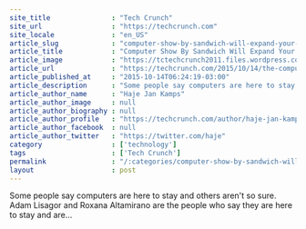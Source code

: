 ```yaml
---
site_title               : "Tech Crunch"
site_url                 : "https://techcrunch.com"
site_locale              : "en_US"
article_slug             : "computer-show-by-sandwich-will-expand-your-mind-into-the-new-computing-horizon"
article_title            : "Computer Show By Sandwich Will Expand Your Mind Into The New Computing Horizon"
article_image            : "https://tctechcrunch2011.files.wordpress.com/2015/10/screen-shot-2015-10-14-at-8-00-07-am.png?w=764&h=400&crop=1"
article_url              : "https://techcrunch.com/2015/10/14/the-computer-show-by-sandwich-will-expand-your-mind-into-the-new-computing-horizon/"
article_published_at     : "2015-10-14T06:24:19-03:00"
article_description      : "Some people say computers are here to stay and others aren't so sure. Adam Lisagor and Roxana Altamirano are the people who say they are here to stay and are..."
article_author_name      : "Haje Jan Kamps"
article_author_image     : null
article_author_biography : null
article_author_profile   : "https://techcrunch.com/author/haje-jan-kamps/"
article_author_facebook  : null
article_author_twitter   : "https://twitter.com/haje"
category                 : ['technology']
tags                     : ['Tech Crunch']
permalink                : "/:categories/computer-show-by-sandwich-will-expand-your-mind-into-the-new-computing-horizon/"
layout                   : post
---
```


Some people say computers are here to stay and others aren't so sure. Adam Lisagor and Roxana Altamirano are the people who say they are here to stay and are...
